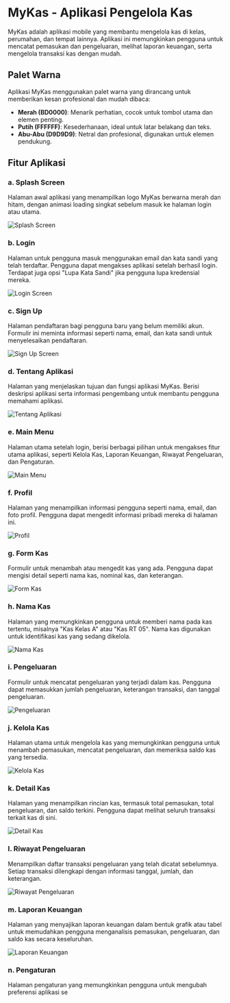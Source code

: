 # MyKas - Aplikasi Pengelola Kas

MyKas adalah aplikasi mobile yang membantu mengelola kas di kelas, perumahan, dan tempat lainnya. Aplikasi ini memungkinkan pengguna untuk mencatat pemasukan dan pengeluaran, melihat laporan keuangan, serta mengelola transaksi kas dengan mudah.

## Palet Warna
Aplikasi MyKas menggunakan palet warna yang dirancang untuk memberikan kesan profesional dan mudah dibaca:

- **Merah (BD0000)**: Menarik perhatian, cocok untuk tombol utama dan elemen penting.
- **Putih (FFFFFF)**: Kesederhanaan, ideal untuk latar belakang dan teks.
- **Abu-Abu (D9D9D9)**: Netral dan profesional, digunakan untuk elemen pendukung.

## Fitur Aplikasi

### a. Splash Screen
Halaman awal aplikasi yang menampilkan logo MyKas berwarna merah dan hitam, dengan animasi loading singkat sebelum masuk ke halaman login atau utama.

![Splash Screen](path/to/splash_screen_image.png)

### b. Login
Halaman untuk pengguna masuk menggunakan email dan kata sandi yang telah terdaftar. Pengguna dapat mengakses aplikasi setelah berhasil login. Terdapat juga opsi "Lupa Kata Sandi" jika pengguna lupa kredensial mereka.

![Login Screen](path/to/login_screen_image.png)

### c. Sign Up
Halaman pendaftaran bagi pengguna baru yang belum memiliki akun. Formulir ini meminta informasi seperti nama, email, dan kata sandi untuk menyelesaikan pendaftaran.

![Sign Up Screen](path/to/sign_up_screen_image.png)

### d. Tentang Aplikasi
Halaman yang menjelaskan tujuan dan fungsi aplikasi MyKas. Berisi deskripsi aplikasi serta informasi pengembang untuk membantu pengguna memahami aplikasi.

![Tentang Aplikasi](path/to/about_app_image.png)

### e. Main Menu
Halaman utama setelah login, berisi berbagai pilihan untuk mengakses fitur utama aplikasi, seperti Kelola Kas, Laporan Keuangan, Riwayat Pengeluaran, dan Pengaturan.

![Main Menu](path/to/main_menu_image.png)

### f. Profil
Halaman yang menampilkan informasi pengguna seperti nama, email, dan foto profil. Pengguna dapat mengedit informasi pribadi mereka di halaman ini.

![Profil](path/to/profile_image.png)

### g. Form Kas
Formulir untuk menambah atau mengedit kas yang ada. Pengguna dapat mengisi detail seperti nama kas, nominal kas, dan keterangan.

![Form Kas](path/to/form_kas_image.png)

### h. Nama Kas
Halaman yang memungkinkan pengguna untuk memberi nama pada kas tertentu, misalnya "Kas Kelas A" atau "Kas RT 05". Nama kas digunakan untuk identifikasi kas yang sedang dikelola.

![Nama Kas](path/to/nama_kas_image.png)

### i. Pengeluaran
Formulir untuk mencatat pengeluaran yang terjadi dalam kas. Pengguna dapat memasukkan jumlah pengeluaran, keterangan transaksi, dan tanggal pengeluaran.

![Pengeluaran](path/to/pengeluaran_image.png)

### j. Kelola Kas
Halaman utama untuk mengelola kas yang memungkinkan pengguna untuk menambah pemasukan, mencatat pengeluaran, dan memeriksa saldo kas yang tersedia.

![Kelola Kas](path/to/kelola_kas_image.png)

### k. Detail Kas
Halaman yang menampilkan rincian kas, termasuk total pemasukan, total pengeluaran, dan saldo terkini. Pengguna dapat melihat seluruh transaksi terkait kas di sini.

![Detail Kas](path/to/detail_kas_image.png)

### l. Riwayat Pengeluaran
Menampilkan daftar transaksi pengeluaran yang telah dicatat sebelumnya. Setiap transaksi dilengkapi dengan informasi tanggal, jumlah, dan keterangan.

![Riwayat Pengeluaran](path/to/riwayat_pengeluaran_image.png)

### m. Laporan Keuangan
Halaman yang menyajikan laporan keuangan dalam bentuk grafik atau tabel untuk memudahkan pengguna menganalisis pemasukan, pengeluaran, dan saldo kas secara keseluruhan.

![Laporan Keuangan](path/to/laporan_keuangan_image.png)

### n. Pengaturan
Halaman pengaturan yang memungkinkan pengguna untuk mengubah preferensi aplikasi se
